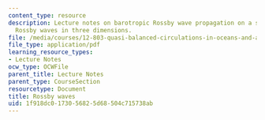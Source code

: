 ```yaml
---
content_type: resource
description: Lecture notes on barotropic Rossby wave propagation on a sphere and quasi-geostrophic
  Rossby waves in three dimensions.
file: /media/courses/12-803-quasi-balanced-circulations-in-oceans-and-atmospheres-fall-2009/1f918dc0173056825d68504c715738ab_MIT12_803F09_lec16.pdf
file_type: application/pdf
learning_resource_types:
- Lecture Notes
ocw_type: OCWFile
parent_title: Lecture Notes
parent_type: CourseSection
resourcetype: Document
title: Rossby waves
uid: 1f918dc0-1730-5682-5d68-504c715738ab
---
```

